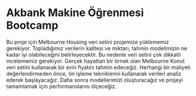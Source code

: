 # Akbank Makine Öğrenmesi Bootcamp
Bu proje için Melbourne Housing veri setini projemize yüklememiz gerekiyor. Topladığımız verilerin kalitesi ve miktarı, tahmin modelimizin ne kadar iyi olabileceğini belirleyecektir. Bu nedenle veri setini çok dikkatli incelememiz gerekiyor. Gerçek hayattan bir örnek olan Melbourne Konut veri setini kullanarak bir evin fiyatını tahmin edeceğiz. Herhangi bir maliyeti değerlendirmeden önce, ön işleme tekniklerini kullanarak verileri analiz ederek başlayacağız. Daha sonra modellerimizi oluşturacağız ve projeyi tamamlamak için performanslarını ölçeceğiz.
